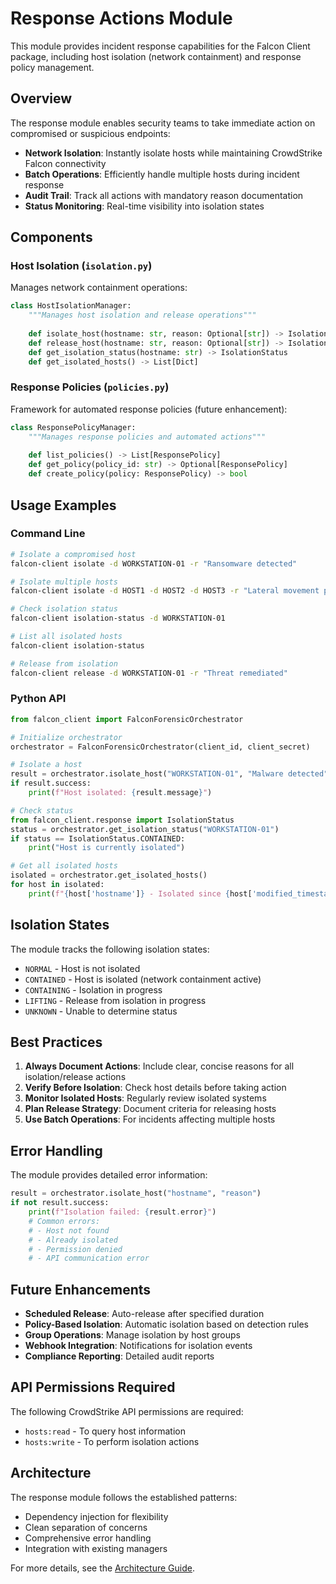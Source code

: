 # Response Actions Module

This module provides incident response capabilities for the Falcon Client package, including host isolation (network containment) and response policy management.

## Overview

The response module enables security teams to take immediate action on compromised or suspicious endpoints:

- **Network Isolation**: Instantly isolate hosts while maintaining CrowdStrike Falcon connectivity
- **Batch Operations**: Efficiently handle multiple hosts during incident response
- **Audit Trail**: Track all actions with mandatory reason documentation
- **Status Monitoring**: Real-time visibility into isolation states

## Components

### Host Isolation (`isolation.py`)

Manages network containment operations:

```python
class HostIsolationManager:
    """Manages host isolation and release operations"""
    
    def isolate_host(hostname: str, reason: Optional[str]) -> IsolationResult
    def release_host(hostname: str, reason: Optional[str]) -> IsolationResult
    def get_isolation_status(hostname: str) -> IsolationStatus
    def get_isolated_hosts() -> List[Dict]
```

### Response Policies (`policies.py`)

Framework for automated response policies (future enhancement):

```python
class ResponsePolicyManager:
    """Manages response policies and automated actions"""
    
    def list_policies() -> List[ResponsePolicy]
    def get_policy(policy_id: str) -> Optional[ResponsePolicy]
    def create_policy(policy: ResponsePolicy) -> bool
```

## Usage Examples

### Command Line

```bash
# Isolate a compromised host
falcon-client isolate -d WORKSTATION-01 -r "Ransomware detected"

# Isolate multiple hosts
falcon-client isolate -d HOST1 -d HOST2 -d HOST3 -r "Lateral movement prevention"

# Check isolation status
falcon-client isolation-status -d WORKSTATION-01

# List all isolated hosts
falcon-client isolation-status

# Release from isolation
falcon-client release -d WORKSTATION-01 -r "Threat remediated"
```

### Python API

```python
from falcon_client import FalconForensicOrchestrator

# Initialize orchestrator
orchestrator = FalconForensicOrchestrator(client_id, client_secret)

# Isolate a host
result = orchestrator.isolate_host("WORKSTATION-01", "Malware detected")
if result.success:
    print(f"Host isolated: {result.message}")

# Check status
from falcon_client.response import IsolationStatus
status = orchestrator.get_isolation_status("WORKSTATION-01")
if status == IsolationStatus.CONTAINED:
    print("Host is currently isolated")

# Get all isolated hosts
isolated = orchestrator.get_isolated_hosts()
for host in isolated:
    print(f"{host['hostname']} - Isolated since {host['modified_timestamp']}")
```

## Isolation States

The module tracks the following isolation states:

- `NORMAL` - Host is not isolated
- `CONTAINED` - Host is isolated (network containment active)
- `CONTAINING` - Isolation in progress
- `LIFTING` - Release from isolation in progress
- `UNKNOWN` - Unable to determine status

## Best Practices

1. **Always Document Actions**: Include clear, concise reasons for all isolation/release actions
2. **Verify Before Isolation**: Check host details before taking action
3. **Monitor Isolated Hosts**: Regularly review isolated systems
4. **Plan Release Strategy**: Document criteria for releasing hosts
5. **Use Batch Operations**: For incidents affecting multiple hosts

## Error Handling

The module provides detailed error information:

```python
result = orchestrator.isolate_host("hostname", "reason")
if not result.success:
    print(f"Isolation failed: {result.error}")
    # Common errors:
    # - Host not found
    # - Already isolated
    # - Permission denied
    # - API communication error
```

## Future Enhancements

- **Scheduled Release**: Auto-release after specified duration
- **Policy-Based Isolation**: Automatic isolation based on detection rules
- **Group Operations**: Manage isolation by host groups
- **Webhook Integration**: Notifications for isolation events
- **Compliance Reporting**: Detailed audit reports

## API Permissions Required

The following CrowdStrike API permissions are required:
- `hosts:read` - To query host information
- `hosts:write` - To perform isolation actions

## Architecture

The response module follows the established patterns:
- Dependency injection for flexibility
- Clean separation of concerns
- Comprehensive error handling
- Integration with existing managers

For more details, see the [Architecture Guide](../../ARCHITECTURE.md).